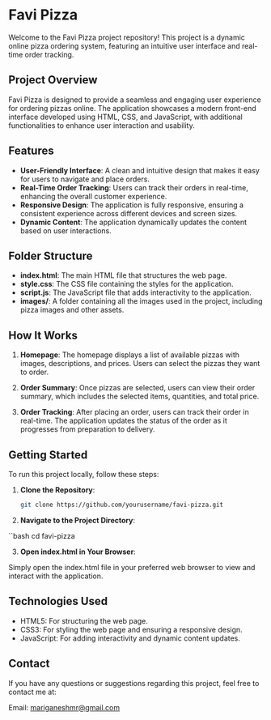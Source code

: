 # Favi Pizza

Welcome to the Favi Pizza project repository! This project is a dynamic online pizza ordering system, featuring an intuitive user interface and real-time order tracking.

## Project Overview

Favi Pizza is designed to provide a seamless and engaging user experience for ordering pizzas online. The application showcases a modern front-end interface developed using HTML, CSS, and JavaScript, with additional functionalities to enhance user interaction and usability.

## Features

- **User-Friendly Interface**: A clean and intuitive design that makes it easy for users to navigate and place orders.
- **Real-Time Order Tracking**: Users can track their orders in real-time, enhancing the overall customer experience.
- **Responsive Design**: The application is fully responsive, ensuring a consistent experience across different devices and screen sizes.
- **Dynamic Content**: The application dynamically updates the content based on user interactions.

## Folder Structure

- **index.html**: The main HTML file that structures the web page.
- **style.css**: The CSS file containing the styles for the application.
- **script.js**: The JavaScript file that adds interactivity to the application.
- **images/**: A folder containing all the images used in the project, including pizza images and other assets.

## How It Works

1. **Homepage**: The homepage displays a list of available pizzas with images, descriptions, and prices. Users can select the pizzas they want to order.

2. **Order Summary**: Once pizzas are selected, users can view their order summary, which includes the selected items, quantities, and total price.

3. **Order Tracking**: After placing an order, users can track their order in real-time. The application updates the status of the order as it progresses from preparation to delivery.

## Getting Started

To run this project locally, follow these steps:

1. **Clone the Repository**: 
   ```bash
   git clone https://github.com/yourusername/favi-pizza.git

2. **Navigate to the Project Directory**:

 ``bash
cd favi-pizza

3. **Open index.html in Your Browser**:

Simply open the index.html file in your preferred web browser to view and interact with the application.

## Technologies Used

 - HTML5: For structuring the web page.
 - CSS3: For styling the web page and ensuring a responsive design.
 - JavaScript: For adding interactivity and dynamic content updates.

## Contact

 If you have any questions or suggestions regarding this project, feel free to contact me at:

  Email: mariganeshmr@gmail.com
